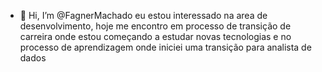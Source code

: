 - 👋 Hi, I’m @FagnerMachado
eu estou interessado na area de desenvolvimento, hoje me encontro em processo de transição de carreira onde estou começando a estudar novas tecnologias e no processo de aprendizagem
onde iniciei uma transição para analista de dados
